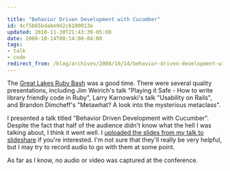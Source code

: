 ```yaml
---

title: "Behavior Driven Development with Cucumber"
id: 4cf5b65bdabe9d2c6100013e
updated: 2010-11-30T21:43:39-05:00
date: 2008-10-14T00:14:00-04:00
tags:
- talk
- code
redirect_from: /blog/archives/2008/10/14/behavior-driven-development-with-cucumber/
---
```


The [Great Lakes Ruby Bash](http://greatlakesrubybash.org) was a good time. There were several quality presentations, including Jim Weirich's talk "Playing it Safe - How to write library friendly code in Ruby", Larry Karnowski's talk "Usability on Rails", and Brandon Dimcheff's "Metawhat? A look into the mysterious metaclass".

I presented a talk titled "Behavior Driven Development with Cucumber". Despite the fact that half of the audience didn't know what the hell I was talking about, I think it went well. I [uploaded the slides from my talk to slideshare](http://www.slideshare.net/bkeepers/behavior-driven-development-with-cucumber-presentation) if you're interested. I'm not sure that they'll really be very helpful, but I may try to record audio to go with them at some point.

As far as I know, no audio or video was captured at the conference.
